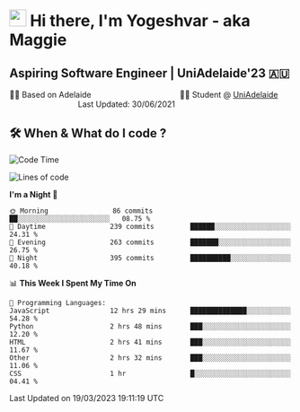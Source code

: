 <h1><img src="https://emojis.slackmojis.com/emojis/images/1531849430/4246/blob-sunglasses.gif?1531849430" width="30"/> Hi there, I'm Yogeshvar - aka Maggie</h1>

## Aspiring Software Engineer | UniAdelaide'23 🇦🇺  
🏂🏻  Based on Adelaide &nbsp;&nbsp;&nbsp;&nbsp;&nbsp;&nbsp;&nbsp;&nbsp;&nbsp;&nbsp;&nbsp;&nbsp;&nbsp;&nbsp;&nbsp;&nbsp;&nbsp;&nbsp;&nbsp;&nbsp;&nbsp;&nbsp;&nbsp;&nbsp;&nbsp;&nbsp;&nbsp;&nbsp;&nbsp;&nbsp;&nbsp;&nbsp;&nbsp;&nbsp;&nbsp;&nbsp;&nbsp;&nbsp;&nbsp;👨‍💻 Student @ [UniAdelaide](https://www.adelaide.edu.au)   &nbsp;&nbsp;&nbsp;&nbsp;&nbsp;&nbsp;&nbsp;&nbsp;&nbsp;&nbsp;&nbsp;&nbsp;&nbsp;&nbsp;&nbsp;&nbsp;&nbsp;&nbsp;&nbsp;&nbsp;&nbsp;&nbsp;&nbsp;&nbsp;&nbsp;&nbsp;&nbsp;&nbsp;&nbsp;&nbsp;&nbsp;Last Updated: 30/06/2021

## 🛠 When & What do I code ?  

<!--START_SECTION:waka-->
![Code Time](http://img.shields.io/badge/Code%20Time-2%2C014%20hrs%202%20mins-blue)

![Lines of code](https://img.shields.io/badge/From%20Hello%20World%20I%27ve%20Written-3.6%20million%20lines%20of%20code-blue)

**I'm a Night 🦉** 

```text
🌞 Morning                86 commits          ██░░░░░░░░░░░░░░░░░░░░░░░   08.75 % 
🌆 Daytime                239 commits         ██████░░░░░░░░░░░░░░░░░░░   24.31 % 
🌃 Evening                263 commits         ███████░░░░░░░░░░░░░░░░░░   26.75 % 
🌙 Night                  395 commits         ██████████░░░░░░░░░░░░░░░   40.18 % 
```


📊 **This Week I Spent My Time On** 

```text
💬 Programming Languages: 
JavaScript               12 hrs 29 mins      ██████████████░░░░░░░░░░░   54.28 % 
Python                   2 hrs 48 mins       ███░░░░░░░░░░░░░░░░░░░░░░   12.20 % 
HTML                     2 hrs 41 mins       ███░░░░░░░░░░░░░░░░░░░░░░   11.67 % 
Other                    2 hrs 32 mins       ███░░░░░░░░░░░░░░░░░░░░░░   11.06 % 
CSS                      1 hr                █░░░░░░░░░░░░░░░░░░░░░░░░   04.41 % 
```


 Last Updated on 19/03/2023 19:11:19 UTC
<!--END_SECTION:waka-->
